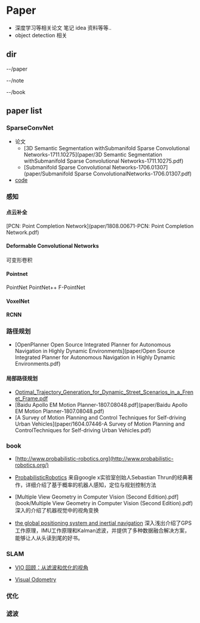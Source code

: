 # Paper
- 深度学习等相关论文 笔记 idea 资料等等..
- object detection 相关

## dir
--/paper

--/note

--/book
## paper list

### SparseConvNet
- 论文
    - [3D Semantic Segmentation withSubmanifold Sparse Convolutional Networks-1711.10275](paper/3D Semantic Segmentation withSubmanifold Sparse Convolutional Networks-1711.10275.pdf)
    - [Submanifold Sparse Convolutional Networks-1706.01307](paper/Submanifold Sparse ConvolutionalNetworks-1706.01307.pdf)
- [code](https://github.com/facebookresearch/SparseConvNet)

### 感知
#### 点云补全

[PCN: Point Completion Network](paper/1808.00671-PCN: Point Completion Network.pdf)
#### Deformable Convolutional Networks
可变形卷积

#### Pointnet
PointNet PointNet++ F-PointNet


#### VoxelNet

#### RCNN

### 路径规划

- [OpenPlanner Open Source Integrated Planner for Autonomous Navigation in Highly Dynamic Environments](paper/Open Source Integrated Planner for Autonomous Navigation in Highly Dynamic Environments.pdf)

#### 局部路径规划
- [Optimal_Trajectory_Generation_for_Dynamic_Street_Scenarios_in_a_Frenet_Frame.pdf](paper/Optimal_Trajectory_Generation_for_Dynamic_Street_Scenarios_in_a_Frenet_Frame.pdf) 
- [Baidu  Apollo  EM  Motion  Planner-1807.08048.pdf](paper/Baidu  Apollo  EM  Motion  Planner-1807.08048.pdf)
- [A Survey of Motion Planning and Control
Techniques for Self-driving Urban Vehicles](paper/1604.07446-A Survey of Motion Planning and ControlTechniques for Self-driving Urban Vehicles.pdf)

### book

- [http://www.probabilistic-robotics.org](http://www.probabilistic-robotics.org/)
- [ProbabilisticRobotics](book/ProbabilisticRobotics.pdf) 来自google x实验室创始人Sebastian Thrun的经典著作，详细介绍了基于概率的机器人感知，定位与规划控制方法

- [Multiple View Geometry in Computer Vision \(Second Edition\).pdf](book/Multiple View Geometry in Computer Vision \(Second Edition\).pdf) 深入的介绍了机器视觉中的视角变换 

- [the global positioning system and inertial navigation]()  深入浅出介绍了GPS工作原理，IMU工作原理和Kalman滤波，并提供了多种数据融合解决方案，能够让人从头读到尾的好书。
### SLAM

- [VIO 回顾：从滤波和优化的视角](https://mp.weixin.qq.com/s/zpZERtWPKljWNAiASBLJxA)

- [Visual Odometry](paper/Visual_Odometry_VO_Part_I_Scaramuzza.pdf)

### 优化

### 滤波